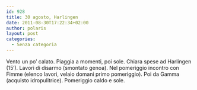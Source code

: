 ```yaml
---
id: 928
title: 30 agosto, Harlingen
date: 2011-08-30T17:22:34+02:00
author: polaris
layout: post
categories:
  - Senza categoria
---
```

Vento un po&#8217; calato. Piaggia a momenti, poi sole. Chiara spese ad Harlingen (15&#8242;). Lavori di disarmo (smontato genoa). Nel pomeriggio incontro con Fimme (elenco lavori, velaio domani primo pomeriggio). Poi da Gamma (acquisto idropulitrice). Pomeriggio caldo e sole.